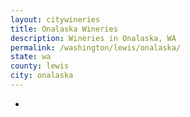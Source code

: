```yaml
---
layout: citywineries
title: Onalaska Wineries
description: Wineries in Onalaska, WA
permalink: /washington/lewis/onalaska/
state: wa
county: lewis
city: onalaska
---
```

-
